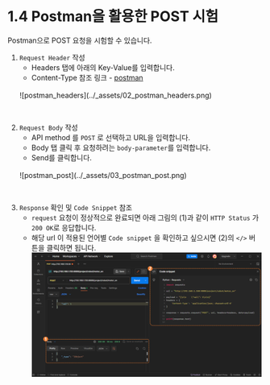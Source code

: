 ﻿# 1.4 Postman을 활용한 POST 시험

Postman으로 POST 요청을 시험할 수 있습니다.

1. `Request Header` 작성 
	- Headers 탭에 아래의 Key-Value를 입력합니다.
  	- Content-Type 참조 링크 - [postman](https://blog.postman.com/what-are-http-headers/#Content-type)
	<br>
	![postman_headers](../_assets/02_postman_headers.png)

<br>

2. `Request Body` 작성 
	- API method 를 `POST` 로 선택하고 URL을 입력합니다.
	- Body 탭 클릭 후 요청하려는 `body-parameter`를 입력합니다.
	- Send를 클릭합니다.
	<br>
	![postman_post](../_assets/03_postman_post.png)

<br>

3. `Response` 확인 및 `Code Snippet` 참조
	- `request` 요청이 정상적으로 완료되면 아래 그림의 (1)과 같이 `HTTP Status` 가 `200 OK`로 응답합니다.
	- 해당 url 이 적용된 언어별 `Code snippet` 을 확인하고 싶으시면 (2)의 `</>` 버튼을 클릭하면 됩니다.
	![postman_post_result](../_assets/04_postman_post_result_check.png)